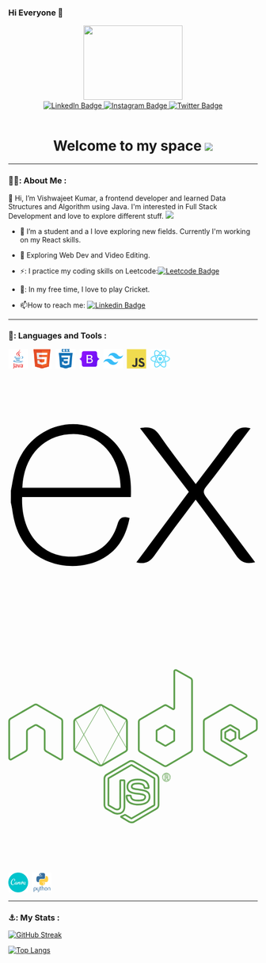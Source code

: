 ### Hi Everyone 👋

<div id="header" align="center">
  <img src="https://i.pinimg.com/originals/02/74/20/0274207612d515f49012c87803a9e631.gif" width="200" height="150"/>
</div>
<div id="badges" align="center">
  <a href="https://linkedin.com/in/vishwajeet-kumar-00b817239/">
    <img src="https://img.shields.io/badge/LinkedIn-blue?style=for-the-badge&logo=linkedin&logoColor=white" alt="LinkedIn Badge"/>
  </a>
  <a href="https://www.instagram.com/vishwajeet_kumar_patel/">
    <img src="https://img.shields.io/badge/Instagram-red?style=for-the-badge&logo=instagram&logoColor=white" alt="Instagram Badge"/>
  </a>
  <a href="https://twitter.com/the_dead_vibe/">
    <img src="https://img.shields.io/badge/Twitter-blue?style=for-the-badge&logo=twitter&logoColor=white" alt="Twitter Badge"/>
   </a><br>
  <img src="https://komarev.com/ghpvc/?Vishwajeet Kumar=Vishwajeet-Kumar-Patel&style=flat-square&color=blue" alt=""/>
</div>

<h1 align="center">
  Welcome to my space
  <img src="[https://media.giphy.com/media/hvRJCLFzcasrR4ia7z/giphy.gif]" width="30px"/>
</h1>


<hr>

### 👨‍💻: About Me :
👋 Hi, I’m Vishwajeet Kumar, a frontend developer and learned Data Structures and Algorithm using Java. I'm interested in Full Stack Development and love to explore different stuff.
<img src="https://media.giphy.com/media/WUlplcMpOCEmTGBtBW/giphy.gif" width="30">
<br>
- :telescope: I’m a student and a I love exploring new fields. Currently I'm working on my React skills.

- :seedling: Exploring Web Dev and Video Editing.

- ⚡: I practice my coding skills on Leetcode:[![Leetcode Badge](https://img.shields.io/badge/-leetcode-black?style=flat&logo=leetcode&logoColor=orange)](https://leetcode.com/vishwajeet_kumar_patel/)

- 🏏: In my free time, I love to play Cricket.

- :mailbox:How to reach me: [![Linkedin Badge](https://img.shields.io/badge/-linkedIn-blue?style=flat&logo=linkedin&logoColor=white)](https://linkedin.com/in/vishwajeet-kumar-00b817239)


---

### 🧰: Languages and Tools :

<div>
  <img src="https://github.com/devicons/devicon/blob/master/icons/java/java-original-wordmark.svg" title="Java" alt="Java" width="40" height="40"/>&nbsp;
  <img src="https://github.com/devicons/devicon/blob/master/icons/html5/html5-original.svg" title="HTML5" alt="HTML" width="40" height="40"/>&nbsp;
  <img src="https://github.com/devicons/devicon/blob/master/icons/css3/css3-plain-wordmark.svg"  title="CSS3" alt="CSS" width="40" height="40"/>&nbsp;
  <img src="https://github.com/devicons/devicon/blob/master/icons/bootstrap/bootstrap-original.svg" title="Bootstarp" alt="bootstrap" width="40" height="40"/>&nbsp;
  <img src="https://github.com/devicons/devicon/blob/master/icons/tailwindcss/tailwindcss-original.svg" title="Tailwind" alt="Tailwind" width="40" height="40"/>&nbsp;
  <img src="https://github.com/devicons/devicon/blob/master/icons/javascript/javascript-original.svg" title="JavaScript" alt="JavaScript" width="40" height="40">&nbsp;
  <img src="https://github.com/devicons/devicon/blob/master/icons/react/react-original.svg" title="react" alt="React" width="40" height="40"/>&nbsp;
  <svg xmlns="http://www.w3.org/2000/svg" viewBox="0 0 128 128"><path d="M126.67 98.44c-4.56 1.16-7.38.05-9.91-3.75-5.68-8.51-11.95-16.63-18-24.9-.78-1.07-1.59-2.12-2.6-3.45C89 76 81.85 85.2 75.14 94.77c-2.4 3.42-4.92 4.91-9.4 3.7l26.92-36.13L67.6 29.71c4.31-.84 7.29-.41 9.93 3.45 5.83 8.52 12.26 16.63 18.67 25.21 6.45-8.55 12.8-16.67 18.8-25.11 2.41-3.42 5-4.72 9.33-3.46-3.28 4.35-6.49 8.63-9.72 12.88-4.36 5.73-8.64 11.53-13.16 17.14-1.61 2-1.35 3.3.09 5.19C109.9 76 118.16 87.1 126.67 98.44zM1.33 61.74c.72-3.61 1.2-7.29 2.2-10.83 6-21.43 30.6-30.34 47.5-17.06C60.93 41.64 63.39 52.62 62.9 65H7.1c-.84 22.21 15.15 35.62 35.53 28.78 7.15-2.4 11.36-8 13.47-15 1.07-3.51 2.84-4.06 6.14-3.06-1.69 8.76-5.52 16.08-13.52 20.66-12 6.86-29.13 4.64-38.14-4.89C5.26 85.89 3 78.92 2 71.39c-.15-1.2-.46-2.38-.7-3.57q.03-3.04.03-6.08zm5.87-1.49h50.43c-.33-16.06-10.33-27.47-24-27.57-15-.12-25.78 11.02-26.43 27.57z"/></svg>
  <svg xmlns="http://www.w3.org/2000/svg" viewBox="0 0 128 128"><path fill="#5fa04e" d="M85.92 24.492a1.151 1.151 0 0 0-.568.147.447.447 0 0 0-.008.004c-.36.21-.587.591-.596 1.007a.447.447 0 0 0 0 .01v18.797c0 .013-.02.041-.047.068-.024.007-.05.013-.072 0l-3.033-1.754a.447.447 0 0 0 0-.001 1.927 1.927 0 0 0-1.914 0 .447.447 0 0 0-.002.001l-12.176 7.083-.002.001-.004.002a1.917 1.917 0 0 0-.97 1.653.447.447 0 0 0 0 .004v14.138c0 .682.373 1.319.97 1.66l.004.002.002.002 12.178 7.08a.447.447 0 0 0 .004.002 1.92 1.92 0 0 0 1.908 0 .447.447 0 0 0 .004-.002l12.177-7.08.002-.002c.6-.34.975-.977.975-1.662V30.404c0-.706-.376-1.352-.977-1.691l-7.27-4.074a.447.447 0 0 0-.017-.01 1.277 1.277 0 0 0-.566-.137h-.002zm-.008.893a.447.447 0 0 0 .002 0c.06 0 .12.017.172.043l7.252 4.064c.319.18.521.52.521.912v35.248c0 .355-.202.704-.521.885a.447.447 0 0 0-.006.002l-12.18 7.084a1.03 1.03 0 0 1-1.023 0l-12.182-7.084a.447.447 0 0 0-.006-.002 1.036 1.036 0 0 1-.521-.885V51.518c.003-.367.201-.705.521-.885a.447.447 0 0 0 .006-.004l12.182-7.082a1.024 1.024 0 0 1 1.021 0v-.002l3.045 1.76a.447.447 0 0 0 .01.008.993.993 0 0 0 .941 0 .447.447 0 0 0 .036-.024c.284-.19.46-.504.46-.832V25.67a.303.303 0 0 1 .149-.254.259.259 0 0 1 .121-.031zm-71.875 16.75c-.34 0-.635.117-.88.258a.447.447 0 0 0 0 .002L.972 49.45A1.93 1.93 0 0 0 0 51.137l.03 18.968c0 .412.217.802.6 1.01a1.09 1.09 0 0 0 1.183 0l-.024.016 7.24-4.162.004-.002c.6-.34.969-.978.969-1.66V56.43c0-.356.201-.703.521-.883a.447.447 0 0 0 .006-.004l3.075-1.793a.447.447 0 0 0 .013-.008.93.93 0 0 1 .508-.135c.193 0 .359.049.457.12a.447.447 0 0 0 .037.023l3.074 1.793a.447.447 0 0 0 .006.002c.318.18.522.53.522.885v8.877c0 .683.37 1.318.966 1.658l7.172 4.156c.368.233.836.226 1.207 0 .368-.208.603-.595.6-1.02V51.138c0-.684-.373-1.32-.97-1.66l-.005-.002-12.15-7.08a.447.447 0 0 0-.014-.008 2.199 2.199 0 0 0-.828-.25.447.447 0 0 0-.043-.002h-.119zm99.961.209a1.91 1.91 0 0 0-.95.254.447.447 0 0 0-.003.002l-12.182 7.078h-.002l-.004.002a1.916 1.916 0 0 0-.964 1.66v14.14c0 .684.37 1.323.97 1.663l12.096 6.937a1.87 1.87 0 0 0 1.885-.002h.002l7.316-4.098c.375-.206.606-.602.604-1.029a1.167 1.167 0 0 0-.602-1.025l-12.234-7.08h.004a.307.307 0 0 1-.155-.26v-4.418a.447.447 0 0 0 0-.002.447.447 0 0 0 0-.002.447.447 0 0 0 0-.002.266.266 0 0 1 .14-.238.447.447 0 0 0 .01-.004l3.825-2.197a.447.447 0 0 0 .016-.01.25.25 0 0 1 .27 0 .447.447 0 0 0 .015.01l3.818 2.197a.313.313 0 0 1 .154.26v3.459c0 .415.219.806.606 1.013.37.223.834.232 1.199 0l7.227-4.242a1.9 1.9 0 0 0 .94-1.666v-3.433a1.94 1.94 0 0 0-.935-1.655.447.447 0 0 0-.005-.004L114.96 42.6a.447.447 0 0 0-.004 0 1.938 1.938 0 0 0-.953-.256.447.447 0 0 0-.002 0h-.004zm-66.615.049v.002h-.002a1.743 1.743 0 0 0-.291.015 1.41 1.41 0 0 0-.565.207l-.007.006a1.797 1.797 0 0 0-.16.041L34.304 49.65a.447.447 0 0 0-.075.094l-.117.069.016.029a1.558 1.558 0 0 0-.533.607c-.019.033-.029.068-.045.102-.012.027-.024.054-.033.082a1.744 1.744 0 0 0-.155.715V65.42c0 .254.073.487.172.709.043.112.095.22.16.32l-.035.059.055.066a1.672 1.672 0 0 0 .002.002.447.447 0 0 0 .004.047c.154.194.333.341.517.453a.447.447 0 0 0 .01.004l12.156 7.025c.24.14.506.201.776.225.1.015.203.024.304.016l.008.015.088-.013.008-.002a.447.447 0 0 0 .031.015 2.36 2.36 0 0 0 .676-.213.447.447 0 0 0 .023-.013l12.125-7.057a.447.447 0 0 0 .002 0c.25-.146.448-.35.61-.578.123-.166.218-.351.279-.545.001-.004.005-.007.006-.012.005-.017.02-.03.025-.047a.447.447 0 0 0-.023-.318c.005-.053.013-.101.013-.158V51.34c0-.07-.032-.128-.044-.194a1.65 1.65 0 0 0-.362-.982l-.002-.002.01-.017-.049-.065-.004-.004a.447.447 0 0 0-.011-.02 1.35 1.35 0 0 0-.034-.027 1.033 1.033 0 0 0-.267-.218 1.35 1.35 0 0 0-.178-.145l-6.047-3.498-6.049-3.516a.447.447 0 0 0-.005-.004 1.926 1.926 0 0 0-.583-.21l-.005-.006-.016-.002a.447.447 0 0 0-.004-.004 2.26 2.26 0 0 0-.035-.004 2.26 2.26 0 0 0-.002 0c-.027-.004-.055-.004-.082-.008a1.285 1.285 0 0 0-.033-.004 2.26 2.26 0 0 0-.17-.017zm-33.346.632h.082c.17.017.335.068.485.149l12.14 7.074a.447.447 0 0 0 .004.004c.32.181.525.529.525.885v18.968a.447.447 0 0 0 0 .004.272.272 0 0 1-.142.243.447.447 0 0 0-.026.013.25.25 0 0 1-.27 0 .447.447 0 0 0-.013-.008l-7.185-4.164a.447.447 0 0 0-.004-.002 1.033 1.033 0 0 1-.52-.884V56.43c0-.683-.372-1.32-.97-1.66l-.002-.002-3.07-1.79.036.024c-.305-.219-.658-.285-.982-.285a1.83 1.83 0 0 0-.984.27l-3.055 1.779-.004.002-.004.002c-.598.34-.969.977-.969 1.66v8.877c0 .357-.2.702-.517.882a.447.447 0 0 0-.004.002l-7.244 4.164a.447.447 0 0 0-.024.016.204.204 0 0 1-.226 0 .447.447 0 0 0-.045-.027c-.056-.03-.127-.14-.127-.239l-.03-18.968a.447.447 0 0 0 0-.002.447.447 0 0 0 0-.002 1.034 1.034 0 0 1 .524-.906.447.447 0 0 0 .002-.002l12.184-7.059v.002a.957.957 0 0 1 .435-.143zm99.965.21a.447.447 0 0 0 .002 0c.179 0 .354.048.51.138l12.09 7.049c.296.18.503.534.503.889v3.439a.447.447 0 0 0 0 .006c.005.363-.184.7-.498.883a.447.447 0 0 0-.002 0l-7.24 4.25a.447.447 0 0 0-.012.007.252.252 0 0 1-.271 0 .447.447 0 0 0-.04-.023c-.054-.027-.124-.136-.124-.234v-3.471a.447.447 0 0 0 0-.002.447.447 0 0 0 0-.002.447.447 0 0 0 0-.002.447.447 0 0 0 0-.002.447.447 0 0 0 0-.002.447.447 0 0 0 0-.002 1.2 1.2 0 0 0-.598-1.01.447.447 0 0 0-.002-.001l-3.804-2.19a1.15 1.15 0 0 0-1.223 0l-3.81 2.19.01-.004a1.164 1.164 0 0 0-.604 1.033v4.418a.447.447 0 0 0 0 .008 1.2 1.2 0 0 0 .591 1.015.447.447 0 0 0 .004 0l12.243 7.086a.447.447 0 0 0 .007.006.27.27 0 0 1 .143.24.447.447 0 0 0 0 .01.27.27 0 0 1-.143.24.447.447 0 0 0-.004.002l-7.33 4.104a.447.447 0 0 0-.007.004.968.968 0 0 1-.985 0 .447.447 0 0 0-.004-.002l-12.097-6.94a.447.447 0 0 0-.004-.002 1.026 1.026 0 0 1-.518-.88V51.34c0-.36.2-.705.518-.885a.447.447 0 0 0 .006-.004l12.185-7.08c.163-.093.335-.137.508-.137zm-66.57.058c.037.004.073.007.113.014a.447.447 0 0 0 .012.01.99.99 0 0 1 .316.113l.22.129 8.35 14.373-8.297 15.27-.253.148c-.11.056-.267.1-.397.125a.447.447 0 0 0-.021-.01.956.956 0 0 1-.215-.045l-8.387-15.39 8.559-14.737zm-.317.053-8.38 14.427-3.987-7.308a.997.997 0 0 1 .006-.01l.01-.006a.447.447 0 0 0 .076-.074l11.982-6.95a.447.447 0 0 0 .016-.009.901.901 0 0 1 .277-.07zm1.412.463 5.391 3.13a.447.447 0 0 0 .002 0l6.076 3.514a.447.447 0 0 0 .027.018c.063.03.117.074.159.129l-.01-.116a.447.447 0 0 0 .02.162c.046.054.075.12.11.182l-3.72 6.848-8.055-13.867zm-13.922 6.908 3.983 7.306-4.318 7.438a1.062 1.062 0 0 1-.014-.04v-14.08a.447.447 0 0 0 0-.001.447.447 0 0 0 0-.002.447.447 0 0 0 0-.002.447.447 0 0 0 0-.002.447.447 0 0 0 0-.002.997.997 0 0 1 .35-.615zm25.817.412c.016.07.04.14.04.213v13.013l-3.733-6.427 3.693-6.8zm20.219 1.773a.87.87 0 0 0-.389.09.447.447 0 0 0-.025.016l-4.145 2.416c-.268.138-.418.446-.418.715v4.857c0 .27.092.556.422.72l4.14 2.417a.447.447 0 0 0 .03.013.878.878 0 0 0 .765 0 .447.447 0 0 0 .03-.013l4.14-2.416c.278-.14.422-.454.422-.72V56.14c0-.268-.099-.555-.422-.717l-4.138-2.416a.447.447 0 0 0-.024-.012.855.855 0 0 0-.388-.094zm0 .899 4.08 2.38v4.778l-4.08 2.38-4.084-2.38v-4.78l4.084-2.378zm33.316 1.068a.703.703 0 0 0-.39.12l-2.305 1.343a.447.447 0 0 0-.01.008.744.744 0 0 0-.354.642v2.715c0 .258.153.51.34.633a.447.447 0 0 0 .024.014l2.308 1.345a.709.709 0 0 0 .78 0l2.306-1.345a.447.447 0 0 0 .012-.008.755.755 0 0 0 .352-.64v-2.717a.748.748 0 0 0-.358-.637.447.447 0 0 0-.008-.006l-2.304-1.35a.703.703 0 0 0-.375-.109.447.447 0 0 0-.018-.008zm.004.926 2.168 1.267v2.555l-2.168 1.266-2.168-1.266V57.06l2.168-1.264zM56.59 58.182l3.873 6.666v.574c0 .055-.007.115-.018.182a.447.447 0 0 0 .018.097c-.094.242-.255.48-.47.608l-11.434 6.654 8.03-14.781zm-17.863.097 8.214 15.075a.956.956 0 0 1-.087-.02.447.447 0 0 0-.004 0l-12.157-7.023.01.003c-.067-.04-.124-.1-.182-.156a.447.447 0 0 0-.06-.125 1.062 1.062 0 0 1-.088-.26l4.354-7.494zM63.22 71.14c-.494 0-.987.116-1.42.359a.447.447 0 0 0-.006.006l-11.469 6.682a2.888 2.888 0 0 0-1.428 2.494v13.33c0 1.026.542 1.982 1.428 2.498a.447.447 0 0 0 .002.002l3.018 1.732a.447.447 0 0 0 .025.016c1.503.74 2.18.765 2.84.765 1.17 0 2.158-.372 2.83-1.091.674-.72 1.01-1.747 1.01-2.971V81.81a.447.447 0 0 0 0-.002.447.447 0 0 0 0-.002.447.447 0 0 0 0-.002.806.806 0 0 0-.781-.791.447.447 0 0 0-.01 0h-1.465a.447.447 0 0 0-.008 0 .805.805 0 0 0-.785.79.447.447 0 0 0 0 .007v13.156c0 .35-.188.703-.52.892-.33.188-.837.25-1.586-.132h-.001l-3.065-1.782V80.69l11.365-6.591L74.56 80.69v13.252l-11.366 6.621-2.855-1.72h-.002c-.18-.12-.487-.225-.781-.03l.023-.015c-.8.46-.868.49-1.639.748-.05.016-.124.04-.214.09a.566.566 0 0 0-.297.357c-.062.218.042.446.15.565.105.115.227.196.387.285l.006.004.006.004 3.81 2.279a.447.447 0 0 0 .018.01c.43.232.908.367 1.418.367.51 0 .988-.127 1.377-.29a.447.447 0 0 0 .052-.028l11.469-6.68a.447.447 0 0 0 .002 0 2.896 2.896 0 0 0 1.426-2.502V80.68c0-1.025-.543-1.98-1.428-2.494l-11.469-6.68a.447.447 0 0 0-.01-.008 2.921 2.921 0 0 0-1.42-.36h-.003zm.004.892a.447.447 0 0 0 .004 0c.345-.002.684.084.986.25l11.459 6.676c.607.353.984 1.013.984 1.723v13.33a.447.447 0 0 0 0 .002 1.996 1.996 0 0 1-.986 1.724l-11.426 6.657a2.797 2.797 0 0 1-1.021.222c-.351 0-.676-.092-.993-.263h-.002l-3.59-2.15a7.32 7.32 0 0 0 1.27-.575l2.88 1.734a.447.447 0 0 0 .032.018c.25.125.516.16.795-.027l11.42-6.653c.28-.14.416-.454.416-.719V80.65c0-.265-.146-.577-.416-.716l-11.443-6.635a.447.447 0 0 0-.026-.016c-.25-.125-.516-.158-.795.028l-11.441 6.634.023-.011c-.325.166-.416.452-.416.716v13.332c0 .264.084.551.418.72l3.11 1.808a.447.447 0 0 0 .02.011c.944.483 1.816.47 2.439.116s.967-1.01.967-1.672V81.906h1.265v13.057c0 1.06-.283 1.84-.767 2.357-.484.517-1.193.81-2.178.81-.66 0-1.021.024-2.443-.677h-.004l-2.99-1.719h-.003a2.002 2.002 0 0 1-.984-1.724V80.68c0-.71.374-1.365.986-1.723l11.463-6.678c.285-.16.635-.248.987-.248zm17.904 5.557a2.312 2.312 0 0 0 0 4.621 2.312 2.312 0 0 0 0-4.621zm0 .197a2.114 2.114 0 1 1 0 4.229 2.114 2.114 0 0 1 0-4.229zm.002.15a1.96 1.96 0 0 0-1.95 1.964 1.96 1.96 0 0 0 1.95 1.963c1.078 0 1.95-.879 1.95-1.963a1.958 1.958 0 0 0-1.95-1.964zm0 .198c.968 0 1.752.79 1.752 1.767 0 .977-.784 1.764-1.752 1.764a1.756 1.756 0 0 1-1.75-1.764c0-.978.782-1.767 1.75-1.767zm-.836.422a.1.1 0 0 0-.1.1V81.2a.1.1 0 0 0 .1.1h.49a.1.1 0 0 0 .1-.1v-.91h.334c.075 0 .105.013.119.025.014.01.029.036.04.096v.002l.003.03.01.08.029.24c.022.177.043.377.043.41a.1.1 0 0 0 .098.1h.515a.1.1 0 0 0 .09-.145 1.413 1.413 0 0 1-.059-.27c-.017-.12-.031-.255-.046-.359-.014-.16-.024-.308-.092-.436-.036-.067-.14-.084-.215-.124.06-.028.112-.034.17-.088.114-.105.195-.277.195-.528 0-.362-.175-.579-.383-.674-.207-.096-.437-.091-.58-.091l-.861-.002zm.1.199.761.002c.143 0 .345.001.498.072.153.07.268.19.268.494 0 .21-.06.312-.135.381a.693.693 0 0 1-.258.133.1.1 0 0 0 .024.191c.15.012.201.054.24.13.04.073.057.199.07.357a.1.1 0 0 0 0 .006c.014.098.03.237.047.367.01.073.03.124.045.185h-.305a7.212 7.212 0 0 0-.033-.336l-.03-.238a12.337 12.337 0 0 1-.009-.08c0-.01-.003-.02-.004-.025a.1.1 0 0 0-.002-.022.347.347 0 0 0-.107-.209c-.065-.054-.15-.07-.246-.07h-.434a.1.1 0 0 0-.1.097v.91h-.292l.002-2.345zm.332.207a.1.1 0 0 0-.098.1v.693a.1.1 0 0 0 .098.1h.402a.466.466 0 0 0 .385-.17.459.459 0 0 0 .088-.278c0-.195-.076-.327-.182-.388s-.22-.057-.291-.057h-.402zm.1.197h.302c.073 0 .147.006.191.031.045.027.084.066.084.217a.282.282 0 0 1-.049.158c-.036.05-.091.09-.226.09h-.303v-.496zM66.358 80.61c-1.7 0-3.1.355-4.103 1.07-1.003.715-1.576 1.812-1.576 3.108 0 1.374.597 2.379 1.586 2.97.99.594 2.315.838 3.904 1 1.862.186 2.846.431 3.277.651.215.111.285.196.32.266.037.069.051.156.051.316 0 .531-.139.783-.582 1.02-.443.237-1.249.385-2.422.385-1.486 0-2.33-.2-2.779-.495-.446-.295-.607-.695-.715-1.41l.004.067c0-.416-.392-.735-.76-.735H61.07a.447.447 0 0 0-.004 0 .8.8 0 0 0-.787.793c0 1.062.29 2.28 1.287 3.205.997.926 2.64 1.52 5.223 1.52 1.87 0 3.388-.365 4.47-1.12 1.085-.753 1.694-1.923 1.694-3.318 0-1.343-.513-2.339-1.484-2.945-.971-.605-2.322-.877-4.106-1.111-1.774-.23-2.753-.425-3.19-.61-.218-.092-.279-.16-.308-.209-.029-.047-.05-.124-.05-.3 0-.28.03-.493.316-.715.286-.222.928-.457 2.197-.457 1.146 0 1.882.14 2.324.398.442.26.674.634.832 1.361a.447.447 0 0 0 .002.008c.08.342.382.59.733.604a.447.447 0 0 0 .017 0h1.524c.28 0 .436-.133.547-.242a.447.447 0 0 0 .05-.063.92.92 0 0 0 .166-.51.447.447 0 0 0 0-.045c-.122-1.478-.7-2.647-1.753-3.392-1.054-.744-2.52-1.065-4.41-1.065zm0 .893c1.788 0 3.066.315 3.895.9.8.567 1.225 1.404 1.35 2.631h-1.282c-.196-.814-.567-1.467-1.218-1.85-.68-.397-1.565-.52-2.776-.52-1.373 0-2.212.23-2.744.642-.533.413-.66 1.007-.66 1.422 0 .243.026.512.178.763.152.252.404.434.724.569.64.27 1.63.44 3.422.671 1.748.23 3 .52 3.746.987.746.465 1.067 1.042 1.067 2.185 0 1.15-.439 1.978-1.309 2.584-.871.605-2.213.963-3.963.963-2.447 0-3.835-.563-4.613-1.285-.75-.696-.973-1.576-.99-2.45h1.277c.13.779.406 1.486 1.08 1.93.703.465 1.711.643 3.271.643 1.241 0 2.164-.125 2.842-.488.68-.363 1.055-1.04 1.055-1.809 0-.217-.02-.477-.154-.734-.135-.257-.376-.476-.703-.643-.654-.336-1.694-.554-3.596-.744-1.543-.157-2.762-.417-3.533-.879-.772-.462-1.153-1.06-1.153-2.203 0-1.047.407-1.815 1.201-2.38.794-.566 2.01-.905 3.586-.905z"/></svg>
  <img src="https://github.com/devicons/devicon/blob/master/icons/canva/canva-original.svg" title='canvas' alt='canvas' width='40' height='40'/>&nbsp;
  <img src="https://github.com/devicons/devicon/blob/master/icons/python/python-original-wordmark.svg" alt='python' width='40' height='40'/>&nbsp;
</div>

---

### ⚓: My Stats :

[![GitHub Streak](http://github-readme-streak-stats.herokuapp.com?user=Vishwajeet-Kumar-Patel&theme=dark)](https://git.io/streak-stats)

[![Top Langs](https://github-readme-stats.vercel.app/api/top-langs/?username=Vishwajeet-Kumar-Patel&layout=compact&theme=vision-friendly-dark)](https://github.com/anuraghazra/github-readme-stats)

###
<!--- 👋 Hi, I’m@Vishwajeet-Kumar-Patel
- 👀 I’m interested in learning new stuff and exploring arious field
-  I’m currently working on front-end devolpent.
-  I’m looking to collaborate on projects related to Java and Front End Development.
-  How to reach me ...
   twitter handle : @the_dead_vibe
   linkedin :  vishwajeet-kumar-00b817239
--->
<!---
Vishwajeet-Kumar-Patel is a ✨ special ✨ repository because its `README.md` (this file) appears on your GitHub profile.
You can click the Preview link to take a look at your changes.
--->

<!--
**Vishwajeet-Kumar-Patel** is a ✨ _special_ ✨ repository because its `README.md` (this file) appears on your GitHub profile.

Here are some ideas to get you started:

- 🔭 I’m currently working on ...
- 🌱 I’m currently learning ...
- 👯 I’m looking to collaborate on ...
- 🤔 I’m looking for help with ...
- 💬 Ask me about ...
- 📫 How to reach me: ...
- 😄 Pronouns: ...
- ⚡ Fun fact: ...
  <img src="https://img.shields.io/static/v1?message=LinkedIn&logo=linkedin&label=&color=0077B5&logoColor=white&labelColor=&style=for-the-badge" height="35" alt="linkedin logo"  />
  <img src="https://img.shields.io/static/v1?message=Twitter&logo=twitter&label=&color=1DA1F2&logoColor=white&labelColor=&style=for-the-badge" height="35" alt="twitter logo"  />
</div>

###
